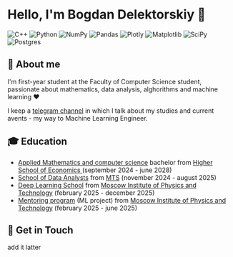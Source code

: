 # Hello, I'm Bogdan Delektorskiy 👋

![C++](https://img.shields.io/badge/c++-%2300599C.svg?style=for-the-badge&logo=c%2B%2B&logoColor=white)
![Python](https://img.shields.io/badge/python-3670A0?style=for-the-badge&logo=python&logoColor=ffdd54)
![NumPy](https://img.shields.io/badge/numpy-%23013243.svg?style=for-the-badge&logo=numpy&logoColor=white)
![Pandas](https://img.shields.io/badge/pandas-%23150458.svg?style=for-the-badge&logo=pandas&logoColor=white)
![Plotly](https://img.shields.io/badge/Plotly-%233F4F75.svg?style=for-the-badge&logo=plotly&logoColor=white)
![Matplotlib](https://img.shields.io/badge/Matplotlib-%23ffffff.svg?style=for-the-badge&logo=Matplotlib&logoColor=black)
![SciPy](https://img.shields.io/badge/SciPy-%230C55A5.svg?style=for-the-badge&logo=scipy&logoColor=%white)
![Postgres](https://img.shields.io/badge/postgres-%23316192.svg?style=for-the-badge&logo=postgresql&logoColor=white)
  




## 🔎 About me

I'm first-year student at the Faculty of Computer Science student, passionate about mathematics, data analysis, alghorithms and machine learning ❤️

I keep a <a href="https://t.me/bogdan_delek_updates" target="_blank">telegram channel</a> in which I talk about my studies and current avents - my way to Machine Learning Engineer. 

## 🎓 Education
- <a href="https://www.hse.ru/ba/compds//" target="_blank"> Applied Mathematics and computer science</a> bachelor from <a href="https://www.hse.ru/" target="_blank"> Higher School of Economics </a> (september 2024 - june 2028)
- <a href="https://www.teta.mts.ru/analytics-school/" target="_blank"> School of Data Analysts</a> from <a href="https://moskva.mts.ru/personal/" target="_blank">MTS</a> (november 2024 - august 2025)
- <a href="https://dls.samcs.ru/" target="_blank"> Deep Learning School</a> from <a href="https://mipt.ru/" target="_blank"> Moscow Institute of Physics and Technology</a> (february 2025 - december 2025)
- <a href="https://dls.samcs.ru/" target="_blank"> Mentoring program</a> (ML project) from <a href="https://mipt.ru/" target="_blank"> Moscow Institute of Physics and Technology</a> (february 2025 - june 2025)




## 📧 Get in Touch
add it latter



<!--

## Some statistics


[![Bogdan's LeetCode stats](https://leetcode-stats-six.vercel.app/api?username=Bogdan_Delektorskiy)](https://github.com/BogdanDelektorskiy/leetcode-stats)

<a href="https://git.io/streak-stats"><img src="http://github-readme-streak-stats.herokuapp.com?user=BogdanDelektorskiy" alt="GitHub Streak" /></a>


[![Top Langs](https://github-readme-stats.vercel.app/api/top-langs/?username=BogdanDelektorskiy&layout=compact)](https://github.com/BogdanDelektorskiy/github-readme-stats)


[![Bogdan's LeetCode stats](https://leetcode-stats-six.vercel.app/api?username=Bogdan_Delektorskiy)](https://github.com/BogdanDelektorskiy/leetcode-stats)

[![trophy](https://github-profile-trophy.vercel.app/?username=BogdanDelektorskiy)](https://github.com/BogdanDelektorskiy/github-profile-trophy)

**BogdanDelektorskiy/BogdanDelektorskiy** is a ✨ _special_ ✨ repository because its `README.md` (this file) appears on your GitHub profile.
![Python](https://img.shields.io/badge/python-3670A0?style=for-the-badge&logo=python&logoColor=ffdd54)
Here are some ideas to get you started:

- 🔭 I’m currently working on ...
- 🌱 I’m currently learning ...
- 👯 I’m looking to collaborate on ...
- 🤔 I’m looking for help with ...
- 💬 Ask me about ...
- 📫 How to reach me: ...
- 😄 Pronouns: ...
- ⚡ Fun fact: ...
-->

